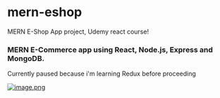 # mern-eshop
MERN E-Shop App project, Udemy react course!

### MERN E-Commerce app using React, Node.js, Express and MongoDB.

Currently paused because i'm learning Redux before proceeding

[![image.png](https://i.postimg.cc/QCT2tLPG/image.png)](https://postimg.cc/V0zGGhmD)

